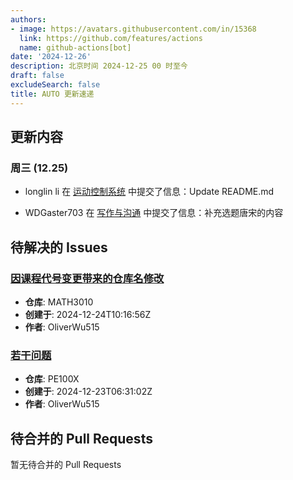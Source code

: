 ```yaml
---
authors:
- image: https://avatars.githubusercontent.com/in/15368
  link: https://github.com/features/actions
  name: github-actions[bot]
date: '2024-12-26'
description: 北京时间 2024-12-25 00 时至今
draft: false
excludeSearch: false
title: AUTO 更新速递
---
```


## 更新内容

### 周三 (12.25)

- longlin li 在 [运动控制系统](https://github.com/HITSZ-OpenAuto/AUTO3011) 中提交了信息：Update README.md

- WDGaster703 在 [写作与沟通](https://github.com/HITSZ-OpenAuto/WRIT0001) 中提交了信息：补充选题唐宋的内容

## 待解决的 Issues

### [因课程代号变更带来的仓库名修改](https://github.com/HITSZ-OpenAuto/MATH3010/issues/4)

- **仓库**: MATH3010
- **创建于**: 2024-12-24T10:16:56Z
- **作者**: OliverWu515

### [若干问题](https://github.com/HITSZ-OpenAuto/PE100X/issues/10)

- **仓库**: PE100X
- **创建于**: 2024-12-23T06:31:02Z
- **作者**: OliverWu515

## 待合并的 Pull Requests

暂无待合并的 Pull Requests

